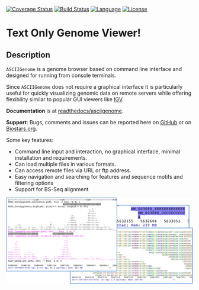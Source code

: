 [![Coverage Status](https://codecov.io/gh/dariober/asciigenome/branch/v1.13.0/graph/badge.svg)](https://codecov.io/gh/dariober/asciigenome/branch/v1.13.0)
[![Build Status](https://travis-ci.org/dariober/ASCIIGenome.svg?branch=v1.13.0)](https://travis-ci.org/dariober/ASCIIGenome)
[![Language](http://img.shields.io/badge/language-java-brightgreen.svg)](https://www.java.com/)
[![License](http://img.shields.io/badge/license-MIT-blue.svg)](https://github.com/dariober/ASCIIGenome)

Text Only Genome Viewer!
========================

Description
-----------

`ASCIIGenome` is a genome browser based on command line interface and designed for running from console terminals.

Since `ASCIIGenome` does not require a graphical interface it is particularly
useful for  quickly visualizing genomic data on remote servers while offering flexibility similar to popular GUI viewers like [IGV](https://www.broadinstitute.org/igv/).

**Documentation** is at [readthedocs/asciigenome](http://asciigenome.readthedocs.io/en/latest/).

**Support**: Bugs, comments and issues can be reported here on [GitHub](https://github.com/dariober/ASCIIGenome/issues) or on [Biostars.org](https://www.biostars.org/).

Some key features:

* Command line input and interaction, no graphical interface, minimal installation and requirements.
* Can load multiple files in various formats.
* Can access remote files via URL or ftp address.
* Easy navigation and searching for features and sequence motifs and filtering options
* Support for BS-Seq alignment

<img src="docs/screenshots/composite.png" width="800">

